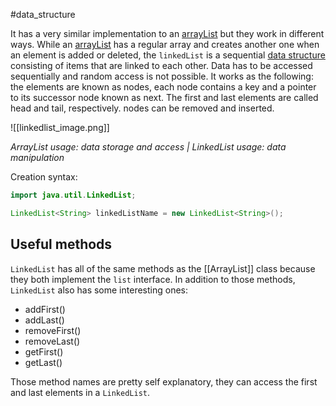 #data_structure

It has  a very similar implementation to an [arrayList](ArrayList.md) but they work in different ways. While an [arrayList](ArrayList.md) has a regular array and creates another one when an element is added or deleted, the  `linkedList`  is a sequential [data structure](Data%20structure.md) consisting of items that are linked to each other. Data has to be accessed sequentially and random access is not possible. It works as the following: the elements are known as nodes, each node contains a key and a pointer to its successor node known as next. The first and last elements are called head and tail, respectively. nodes can be removed and inserted.

![[linkedlist_image.png]]

*ArrayList usage: data storage and access | LinkedList usage: data manipulation*

Creation syntax:

```Java
import java.util.LinkedList;

LinkedList<String> linkedListName = new LinkedList<String>();
```

## Useful methods

`LinkedList` has all of the same methods as the [[ArrayList]] class because they both implement the `list` interface. In addition to those methods, `LinkedList` also has some interesting ones:

- addFirst()
- addLast()
- removeFirst()
- removeLast()
- getFirst()
- getLast()

Those method names are pretty self explanatory, they can access the first and last elements in a `LinkedList`.